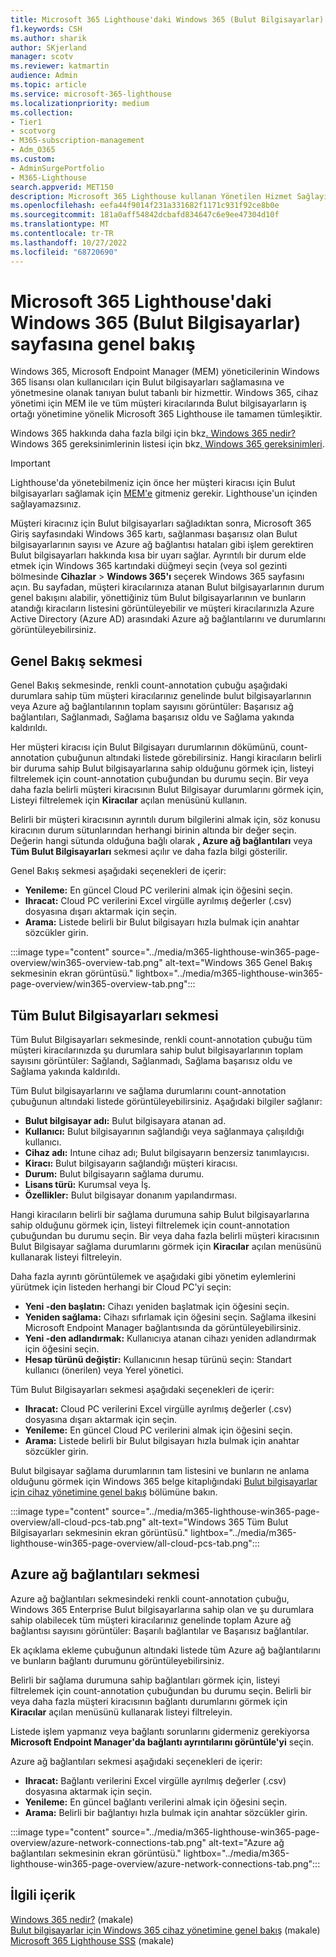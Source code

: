 ```yaml
---
title: Microsoft 365 Lighthouse'daki Windows 365 (Bulut Bilgisayarlar) sayfasına genel bakış
f1.keywords: CSH
ms.author: sharik
author: SKjerland
manager: scotv
ms.reviewer: katmartin
audience: Admin
ms.topic: article
ms.service: microsoft-365-lighthouse
ms.localizationpriority: medium
ms.collection:
- Tier1
- scotvorg
- M365-subscription-management
- Adm_O365
ms.custom:
- AdminSurgePortfolio
- M365-Lighthouse
search.appverid: MET150
description: Microsoft 365 Lighthouse kullanan Yönetilen Hizmet Sağlayıcıları (MSP) için Windows 365 (Bulut bilgisayarları) sayfası hakkında bilgi edinin.
ms.openlocfilehash: eefa44f9014f231a331682f1171c931f92ce8b0e
ms.sourcegitcommit: 181a0aff54842dcbafd834647c6e9ee47304d10f
ms.translationtype: MT
ms.contentlocale: tr-TR
ms.lasthandoff: 10/27/2022
ms.locfileid: "68720690"
---
```

# <a name="overview-of-the-windows-365-cloud-pcs-page-in-microsoft-365-lighthouse"></a>Microsoft 365 Lighthouse'daki Windows 365 (Bulut Bilgisayarlar) sayfasına genel bakış  
  
Windows 365, Microsoft Endpoint Manager (MEM) yöneticilerinin Windows 365 lisansı olan kullanıcıları için Bulut bilgisayarları sağlamasına ve yönetmesine olanak tanıyan bulut tabanlı bir hizmettir. Windows 365, cihaz yönetimi için MEM ile ve tüm müşteri kiracılarında Bulut bilgisayarların iş ortağı yönetimine yönelik Microsoft 365 Lighthouse ile tamamen tümleşiktir.

Windows 365 hakkında daha fazla bilgi için bkz[. Windows 365 nedir?](/windows-365/overview) Windows 365 gereksinimlerinin listesi için bkz[. Windows 365 gereksinimleri](/windows-365/enterprise/requirements).

> [!IMPORTANT]
> Lighthouse'da yönetebilmeniz için önce her müşteri kiracısı için Bulut bilgisayarları sağlamak için [MEM'e](https://go.microsoft.com/fwlink/p/?linkid=2150463) gitmeniz gerekir. Lighthouse'un içinden sağlayamazsınız.

Müşteri kiracınız için Bulut bilgisayarları sağladıktan sonra, Microsoft 365 Giriş sayfasındaki Windows 365 kartı, sağlanması başarısız olan Bulut bilgisayarlarının sayısı ve Azure ağ bağlantısı hataları gibi işlem gerektiren Bulut bilgisayarları hakkında kısa bir uyarı sağlar. Ayrıntılı bir durum elde etmek için Windows 365 kartındaki düğmeyi seçin (veya sol gezinti bölmesinde **Cihazlar** >  **Windows 365'ı** seçerek Windows 365 sayfasını açın. Bu sayfadan, müşteri kiracılarınıza atanan Bulut bilgisayarlarının durum genel bakışını alabilir, yönettiğiniz tüm Bulut bilgisayarlarının ve bunların atandığı kiracıların listesini görüntüleyebilir ve müşteri kiracılarınızla Azure Active Directory (Azure AD) arasındaki Azure ağ bağlantılarını ve durumlarını görüntüleyebilirsiniz.

## <a name="overview-tab"></a>Genel Bakış sekmesi

Genel Bakış sekmesinde, renkli count-annotation çubuğu aşağıdaki durumlara sahip tüm müşteri kiracılarınız genelinde bulut bilgisayarlarının veya Azure ağ bağlantılarının toplam sayısını görüntüler: Başarısız ağ bağlantıları, Sağlanmadı, Sağlama başarısız oldu ve Sağlama yakında kaldırıldı.

Her müşteri kiracısı için Bulut Bilgisayarı durumlarının dökümünü, count-annotation çubuğunun altındaki listede görebilirsiniz. Hangi kiracıların belirli bir duruma sahip Bulut bilgisayarlarına sahip olduğunu görmek için, listeyi filtrelemek için count-annotation çubuğundan bu durumu seçin. Bir veya daha fazla belirli müşteri kiracısının Bulut Bilgisayar durumlarını görmek için, Listeyi filtrelemek için **Kiracılar** açılan menüsünü kullanın.

Belirli bir müşteri kiracısının ayrıntılı durum bilgilerini almak için, söz konusu kiracının durum sütunlarından herhangi birinin altında bir değer seçin. Değerin hangi sütunda olduğuna bağlı olarak **, Azure ağ bağlantıları** veya **Tüm Bulut Bilgisayarları** sekmesi açılır ve daha fazla bilgi gösterilir.

Genel Bakış sekmesi aşağıdaki seçenekleri de içerir:

- **Yenileme:** En güncel Cloud PC verilerini almak için öğesini seçin.
- **Ihracat:** Cloud PC verilerini Excel virgülle ayrılmış değerler (.csv) dosyasına dışarı aktarmak için seçin.
- **Arama:** Listede belirli bir Bulut bilgisayarı hızla bulmak için anahtar sözcükler girin.

:::image type="content" source="../media/m365-lighthouse-win365-page-overview/win365-overview-tab.png" alt-text="Windows 365 Genel Bakış sekmesinin ekran görüntüsü." lightbox="../media/m365-lighthouse-win365-page-overview/win365-overview-tab.png":::

## <a name="all-cloud-pcs-tab"></a>Tüm Bulut Bilgisayarları sekmesi

Tüm Bulut Bilgisayarları sekmesinde, renkli count-annotation çubuğu tüm müşteri kiracılarınızda şu durumlara sahip bulut bilgisayarlarının toplam sayısını görüntüler: Sağlandı, Sağlanmadı, Sağlama başarısız oldu ve Sağlama yakında kaldırıldı.

Tüm Bulut bilgisayarlarını ve sağlama durumlarını count-annotation çubuğunun altındaki listede görüntüleyebilirsiniz. Aşağıdaki bilgiler sağlanır:

- **Bulut bilgisayar adı:** Bulut bilgisayara atanan ad.
- **Kullanıcı:** Bulut bilgisayarının sağlandığı veya sağlanmaya çalışıldığı kullanıcı.
- **Cihaz adı:** Intune cihaz adı; Bulut bilgisayarın benzersiz tanımlayıcısı.
- **Kiracı:** Bulut bilgisayarın sağlandığı müşteri kiracısı.
- **Durum:** Bulut bilgisayarın sağlama durumu.
- **Lisans türü:** Kurumsal veya İş.
- **Özellikler:** Bulut bilgisayar donanım yapılandırması.

Hangi kiracıların belirli bir sağlama durumuna sahip Bulut bilgisayarlarına sahip olduğunu görmek için, listeyi filtrelemek için count-annotation çubuğundan bu durumu seçin. Bir veya daha fazla belirli müşteri kiracısının Bulut Bilgisayar sağlama durumlarını görmek için **Kiracılar** açılan menüsünü kullanarak listeyi filtreleyin.

Daha fazla ayrıntı görüntülemek ve aşağıdaki gibi yönetim eylemlerini yürütmek için listeden herhangi bir Cloud PC'yi seçin:
- **Yeni -den başlatın:** Cihazı yeniden başlatmak için öğesini seçin. 
- **Yeniden sağlama:** Cihazı sıfırlamak için öğesini seçin. Sağlama ilkesini Microsoft Endpoint Manager bağlantısında da görüntüleyebilirsiniz.
- **Yeni -den adlandırmak:** Kullanıcıya atanan cihazı yeniden adlandırmak için öğesini seçin.
- **Hesap türünü değiştir:** Kullanıcının hesap türünü seçin: Standart kullanıcı (önerilen) veya Yerel yönetici.

Tüm Bulut Bilgisayarları sekmesi aşağıdaki seçenekleri de içerir:

- **Ihracat:** Cloud PC verilerini Excel virgülle ayrılmış değerler (.csv) dosyasına dışarı aktarmak için seçin.
- **Yenileme:** En güncel Cloud PC verilerini almak için öğesini seçin.
- **Arama:** Listede belirli bir Bulut bilgisayarı hızla bulmak için anahtar sözcükler girin.

Bulut bilgisayar sağlama durumlarının tam listesini ve bunların ne anlama olduğunu görmek için Windows 365 belge kitaplığındaki [Bulut bilgisayarlar için cihaz yönetimine genel bakış](/windows-365/enterprise/device-management-overview#column-details) bölümüne bakın.

:::image type="content" source="../media/m365-lighthouse-win365-page-overview/all-cloud-pcs-tab.png" alt-text="Windows 365 Tüm Bulut Bilgisayarları sekmesinin ekran görüntüsü." lightbox="../media/m365-lighthouse-win365-page-overview/all-cloud-pcs-tab.png":::

## <a name="azure-network-connections-tab"></a>Azure ağ bağlantıları sekmesi

Azure ağ bağlantıları sekmesindeki renkli count-annotation çubuğu, Windows 365 Enterprise Bulut bilgisayarlarına sahip olan ve şu durumlara sahip olabilecek tüm müşteri kiracılarınız genelinde toplam Azure ağ bağlantısı sayısını görüntüler: Başarılı bağlantılar ve Başarısız bağlantılar.

Ek açıklama ekleme çubuğunun altındaki listede tüm Azure ağ bağlantılarını ve bunların bağlantı durumunu görüntüleyebilirsiniz.

Belirli bir sağlama durumuna sahip bağlantıları görmek için, listeyi filtrelemek için count-annotation çubuğundan bu durumu seçin. Belirli bir veya daha fazla müşteri kiracısının bağlantı durumlarını görmek için **Kiracılar** açılan menüsünü kullanarak listeyi filtreleyin.

Listede işlem yapmanız veya bağlantı sorunlarını gidermeniz gerekiyorsa **Microsoft Endpoint Manager'da bağlantı ayrıntılarını görüntüle'yi** seçin.

Azure ağ bağlantıları sekmesi aşağıdaki seçenekleri de içerir:

- **Ihracat:** Bağlantı verilerini Excel virgülle ayrılmış değerler (.csv) dosyasına aktarmak için seçin.
- **Yenileme:** En güncel bağlantı verilerini almak için öğesini seçin.
- **Arama:** Belirli bir bağlantıyı hızla bulmak için anahtar sözcükler girin.

:::image type="content" source="../media/m365-lighthouse-win365-page-overview/azure-network-connections-tab.png" alt-text="Azure ağ bağlantıları sekmesinin ekran görüntüsü." lightbox="../media/m365-lighthouse-win365-page-overview/azure-network-connections-tab.png":::

## <a name="related-content"></a>İlgili içerik

[Windows 365 nedir?](/windows-365/overview) (makale)\
[Bulut bilgisayarlar için Windows 365 cihaz yönetimine genel bakış](/windows-365/enterprise/device-management-overview) (makale)\
[Microsoft 365 Lighthouse SSS](m365-lighthouse-faq.yml) (makale)